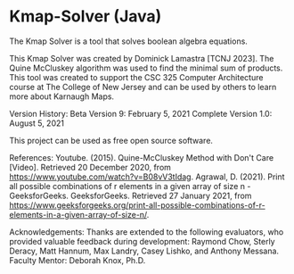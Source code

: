 # Kmap-Solver (Java)
The Kmap Solver is a tool that solves boolean algebra equations. 

This Kmap Solver was created by Dominick Lamastra [TCNJ 2023]. The Quine McCluskey algorithm was used to find the minimal sum of products. This tool was created to support the CSC 325 Computer Architecture course at The College of New Jersey and can be used by others to learn more about Karnaugh Maps.  

Version History:
Beta Version 9:  February 5, 2021
Complete Version 1.0: August 5, 2021

This project can be used as free open source software.

References: 
Youtube. (2015). Quine-McCluskey Method with Don't Care [Video]. Retrieved 20 December 
  2020, from https://www.youtube.com/watch?v=B08vV3tIdag.
Agrawal, D. (2021). Print all possible combinations of r elements in a given array of size n - 
  GeeksforGeeks. GeeksforGeeks. Retrieved 27 January 2021, from https://www.geeksforgeeks.org/print-all-possible-combinations-of-r-elements-in-a-given-array-of-size-n/.

Acknowledgements:
Thanks are extended to the following evaluators, who provided valuable feedback during development: Raymond Chow, Sterly Deracy, Matt Hannum, Max Landry, Casey Lishko, and Anthony Messana.
Faculty Mentor:  Deborah Knox, Ph.D.  
